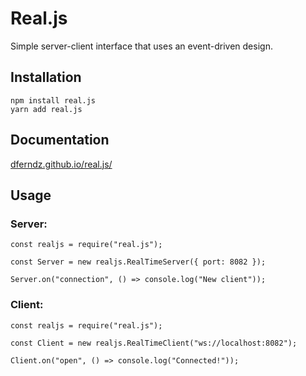 # Real.js

Simple server-client interface that uses an event-driven design.

## Installation

`npm install real.js`  
`yarn add real.js`

## Documentation

[dferndz.github.io/real.js/](https://dferndz.github.io/real.js/)

## Usage

### Server:

```
const realjs = require("real.js");

const Server = new realjs.RealTimeServer({ port: 8082 });

Server.on("connection", () => console.log("New client"));
```

### Client:

```
const realjs = require("real.js");

const Client = new realjs.RealTimeClient("ws://localhost:8082");

Client.on("open", () => console.log("Connected!"));
```
